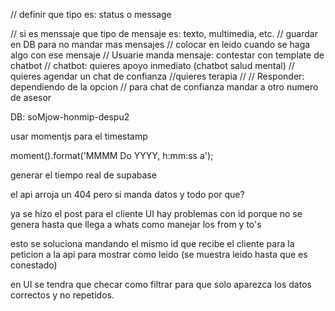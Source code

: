 // definir que tipo es: status o message

  // si es menssaje que tipo de mensaje es: texto, multimedia, etc. 
  // guardar en DB para no mandar mas mensajes 
  // colocar en leido cuando se haga algo con ese mensaje 
  // Usuarie manda mensaje: contestar con template de chatbot 
  //      chatbot: quieres apoyo inmediato (chatbot salud mental)
  //    quieres agendar un chat de confianza 
  //quieres terapia 
  // 
  // Responder: dependiendo de la opcion 
  // para chat de confianza mandar a otro numero de asesor 

DB: soMjow-honmip-despu2
  
usar momentjs para el timestamp 

moment().format('MMMM Do YYYY, h:mm:ss a');

generar el tiempo real de supabase

el api arroja un 404 pero si manda datos y todo por que?

ya se hizo el post para el cliente UI 
hay problemas con id porque no se genera hasta que llega a whats
como manejar los from y to's

esto se soluciona mandando el mismo id que recibe el cliente para la peticion a la api para mostrar como leido (se muestra leido hasta que es conestado)

  en UI se tendra que checar como filtrar para que solo aparezca los datos correctos y no repetidos. 